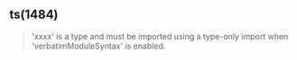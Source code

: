 ## ts(1484)

> 'xxxx' is a type and must be imported using a type-only import when 'verbatimModuleSyntax' is enabled.